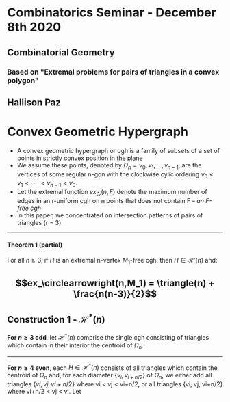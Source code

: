 
# Combinatorics Seminar - December 8th 2020
## Combinatorial Geometry
### Based on "Extremal problems for pairs of triangles in a convex polygon"
## Hallison Paz

# Convex Geometric Hypergraph

* A convex geometric hypergraph or cgh is a family of subsets of a set of points in strictly convex position in the plane
* We assume these points, denoted by $\Omega_n = {v_0, v_1, . . . , v_{n−1}}$, are the vertices of some regular n-gon with the clockwise cylic ordering $v_0 < v_1 < · · · < v_{n−1} < v_0$.
* Let the extremal function $ex_\circlearrowright(n,F)$ denote the maximum number of edges in an r-uniform cgh on n points that does not contain F – *an F-free cgh*
* In this paper, we concentrated on intersection patterns of pairs of triangles (r = 3)
----
#### Theorem 1 (partial)

For all $n ≥ 3$, if $H$ is an extremal n-vertex $M_1$-free cgh, then $H ∈ \mathcal{H}'(n)$ and:

$$ex_\circlearrowright(n,M_1) = \triangle(n) + \frac{n(n-3)}{2}$$
---
## Construction 1 - $\mathcal{H}^*(n)$

**For $n ≥ 3$ odd**, let $\mathcal{H}^*(n)$ comprise the single cgh consisting of triangles which contain in their interior the centroid of $\Omega_n$. 


---
**For $n ≥ 4$ even**, each $H \in \mathcal{H}^*(n)$ consists of all triangles which contain the centroid of $\Omega_n$ and, for each diameter $\{ v_i, v_{i+n/2}\}$ of $\Omega_n$, we either add all triangles $\{vi, vj, vi+n/2\}$ where vi < vj < vi+n/2, or all triangles {vi, vj, vi+n/2} where vi+n/2 < vj < vi.
Let
<!--stackedit_data:
eyJoaXN0b3J5IjpbNDE4Mzg1MzM4XX0=
-->